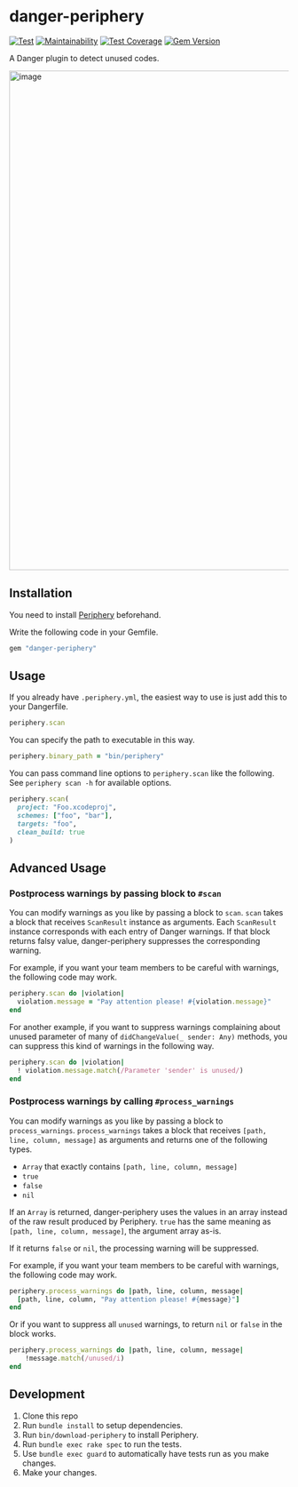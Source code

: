 # danger-periphery

[![Test](https://github.com/manicmaniac/danger-periphery/actions/workflows/test.yml/badge.svg)](https://github.com/manicmaniac/danger-periphery/actions/workflows/test.yml)
[![Maintainability](https://api.codeclimate.com/v1/badges/1006dd155fc527b2b687/maintainability)](https://codeclimate.com/github/manicmaniac/danger-periphery/maintainability)
[![Test Coverage](https://api.codeclimate.com/v1/badges/1006dd155fc527b2b687/test_coverage)](https://codeclimate.com/github/manicmaniac/danger-periphery/test_coverage)
[![Gem Version](https://badge.fury.io/rb/danger-periphery.svg)](https://badge.fury.io/rb/danger-periphery)

A Danger plugin to detect unused codes.

<img width="899" alt="image" src="https://user-images.githubusercontent.com/1672393/181256005-40842f99-d504-4be8-a0e5-5df144f939d7.png">

## Installation

You need to install [Periphery](https://github.com/peripheryapp/periphery) beforehand.

Write the following code in your Gemfile.

```ruby
gem "danger-periphery"
```

## Usage

If you already have `.periphery.yml`, the easiest way to use is just add this to your Dangerfile.

```ruby
periphery.scan
```

You can specify the path to executable in this way.

```ruby
periphery.binary_path = "bin/periphery"
```

You can pass command line options to `periphery.scan` like the following.
See `periphery scan -h` for available options.

```ruby
periphery.scan(
  project: "Foo.xcodeproj",
  schemes: ["foo", "bar"],
  targets: "foo",
  clean_build: true
)
```

## Advanced Usage

### Postprocess warnings by passing block to `#scan`

You can modify warnings as you like by passing a block to `scan`.
`scan` takes a block that receives `ScanResult` instance as arguments.
Each `ScanResult` instance corresponds with each entry of Danger warnings.
If that block returns falsy value, danger-periphery suppresses the corresponding warning.

For example, if you want your team members to be careful with warnings, the following code may work.

```ruby
periphery.scan do |violation|
  violation.message = "Pay attention please! #{violation.message}"
end
```

For another example, if you want to suppress warnings complaining about unused parameter of many of `didChangeValue(_ sender: Any)` methods, you can suppress this kind of warnings in the following way.

```ruby
periphery.scan do |violation|
  ! violation.message.match(/Parameter 'sender' is unused/)
end
```

### Postprocess warnings by calling `#process_warnings`

You can modify warnings as you like by passing a block to `process_warnings`.
`process_warnings` takes a block that receives `[path, line, column, message]` as arguments and returns one of the following types.

- `Array` that exactly contains `[path, line, column, message]`
- `true`
- `false`
- `nil`

If an `Array` is returned, danger-periphery uses the values in an array instead of the raw result produced by Periphery.
`true` has the same meaning as `[path, line, column, message]`, the argument array as-is.

If it returns `false` or `nil`, the processing warning will be suppressed.

For example, if you want your team members to be careful with warnings, the following code may work.

```ruby
periphery.process_warnings do |path, line, column, message|
  [path, line, column, "Pay attention please! #{message}"]
end
```

Or if you want to suppress all `unused` warnings, to return `nil` or `false` in the block works.

```ruby
periphery.process_warnings do |path, line, column, message|
    !message.match(/unused/i)
end
```

## Development

1. Clone this repo
2. Run `bundle install` to setup dependencies.
3. Run `bin/download-periphery` to install Periphery.
4. Run `bundle exec rake spec` to run the tests.
5. Use `bundle exec guard` to automatically have tests run as you make changes.
6. Make your changes.
